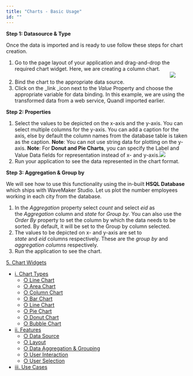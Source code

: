```yaml
---
title: "Charts - Basic Usage"
id: ""
---
```


**Step 1: Datasource & Type**

Once the data is imported and is ready to use follow these steps for chart creation.

1. Go to the page layout of your application and drag-and-drop the required chart widget. Here, we are creating a column chart.                                                                                                                                 ![](https://www.wavemaker.com../../../assets/chart_usage1.png)
2. Bind the chart to the appropriate data source.
3. Click on the _link _icon next to the _Value_ Property and choose the appropriate variable for data binding. In this example, we are using the transformed data from a web service, Quandl imported earlier.

**Step 2: Properties**

1. Select the values to be depicted on the x-axis and the y-axis. You can select multiple columns for the y-axis. You can add a caption for the axis, else by default the column names from the database table is taken as the caption. **Note**: You can not use string data for plotting on the y-axis. **Note**: For **Donut and Pie Charts**, you can specify the Label and Value Data fields for representation instead of x- and y-axis.![](https://www.wavemaker.com../../../assets/chart_properties.png)
2. Run your application to see the data represented in the chart format.

**Step 3: Aggregation & Group by**

We will see how to use this functionality using the in-built **HSQL Database** which ships with WaveMaker Studio. Let us plot the number employees working in each city from the database.

1. In the _Aggregation_ property select _count_ and select _eid_ as the _Aggregation_ column and _state_ for _Group by_. You can also use the _Order By_ property to set the column by which the data needs to be sorted. By default, it will be set to the Group by column selected.
2. The values to be depicted on x- and y-axis are set to _state_ and _eid_ columns respectively. These are the _group by_ and _aggregation columns_ respectively.
3. Run the application to see the chart.

[5\. Chart Widgets](/learn/app-development/widgets/widget-library/#chart)

- [i. Chart Types](/learn/app-development/widgets/chart/chart-widget/#chart-types)
    - [○ Line Chart](/learn/app-development/widgets/chart/chart-widget/#line)
    - [○ Area Chart](/learn/app-development/widgets/chart/chart-widget/#area)
    - [○ Column Chart](/learn/app-development/widgets/chart/chart-widget/#column)
    - [○ Bar Chart](/learn/app-development/widgets/chart/chart-widget/#bar)
    - [○ Line Chart](/learn/app-development/widgets/chart/chart-widget/#line)
    - [○ Pie Chart](/learn/app-development/widgets/chart/chart-widget/#pie)
    - [○ Donut Chart](/learn/app-development/widgets/chart/chart-widget/#donut)
    - [○ Bubble Chart](/learn/app-development/widgets/chart/chart-widget/#bubble)
- [ii. Features](/learn/app-development/widgets/chart/chart-widget/#features)
    - [○ Data Source](/learn/app-development/widgets/chart/chart-widget/#data)
    - [○ Layout](/learn/app-development/widgets/chart/chart-widget/#layout)
    - [○ Data Aggregation & Grouping](/learn/app-development/widgets/chart/chart-widget/#data-aggregation)
    - [○ User Interaction](/learn/app-development/widgets/chart/chart-widget/#user-interaction)
    - [○ User Selection](/learn/app-development/widgets/chart/chart-widget/#user-selection)
- [iii. Use Cases](/learn/app-development/widgets/widget-library/#use-cases)
